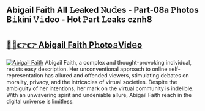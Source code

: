 ## Abigail Faith All 𝙻eaked 𝙽u𝚍es - Part-08a 𝙿hotos B𝚒kini 𝚅𝚒deo - Hot 𝙿art 𝙻eaks cznh8

# <h2><a href="http://ld5tw0.urlbe.top/?page=Abigail+Faith">🔗🔗👉👉 Abigail Faith P𝚑oto𝚜Vid𝚎o</a></h2>

[![Abigail Faith](https://i.imgur.com/eBuTRDB.gif)](http://ld5tw0.urlbe.top/?page=Abigail+Faith)
Abigail Faith, a complex and thought-provoking individual, resists easy description. Her unconventional approach to online self-representation has allured and offended viewers, stimulating debates on morality, privacy, and the intricacies of virtual societies. Despite the ambiguity of her intentions, her mark on the virtual community is indelible. With an unwavering spirit and undeniable allure, Abigail Faith reach in the digital universe is limitless.
